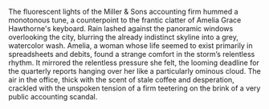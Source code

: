 The fluorescent lights of the Miller & Sons accounting firm hummed a monotonous tune, a counterpoint to the frantic clatter of Amelia Grace Hawthorne's keyboard.  Rain lashed against the panoramic windows overlooking the city, blurring the already indistinct skyline into a grey, watercolor wash.  Amelia, a woman whose life seemed to exist primarily in spreadsheets and debits, found a strange comfort in the storm’s relentless rhythm.  It mirrored the relentless pressure she felt, the looming deadline for the quarterly reports hanging over her like a particularly ominous cloud.  The air in the office, thick with the scent of stale coffee and desperation, crackled with the unspoken tension of a firm teetering on the brink of a very public accounting scandal.
